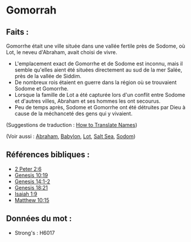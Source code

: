 # Gomorrah

## Faits :

Gomorrhe était une ville située dans une vallée fertile près de Sodome, où Lot, le neveu d'Abraham, avait choisi de vivre.

* L'emplacement exact de Gomorrhe et de Sodome est inconnu, mais il semble qu'elles aient été situées directement au sud de la mer Salée, près de la vallée de Siddim.
* De nombreux rois étaient en guerre dans la région où se trouvaient Sodome et Gomorrhe.
* Lorsque la famille de Lot a été capturée lors d'un conflit entre Sodome et d'autres villes, Abraham et ses hommes les ont secourus.
* Peu de temps après, Sodome et Gomorrhe ont été détruites par Dieu à cause de la méchanceté des gens qui y vivaient.

(Suggestions de traduction : [How to Translate Names](rc://en/ta/man/translate/translate-names))

(Voir aussi : [Abraham](../names/abraham.md), [Babylon](../names/babylon.md), [Lot](../names/lot.md), [Salt Sea](../names/saltsea.md), [Sodom](../names/sodom.md))

## Références bibliques :

* [2 Peter 2:6](rc://en/tn/help/2pe/02/06)
* [Genesis 10:19](rc://en/tn/help/gen/10/19)
* [Genesis 14:1-2](rc://en/tn/help/gen/14/01)
* [Genesis 18:21](rc://en/tn/help/gen/18/21)
* [Isaiah 1:9](rc://en/tn/help/isa/01/9)
* [Matthew 10:15](rc://en/tn/help/mat/10/15)

## Données du mot :

* Strong's : H6017

